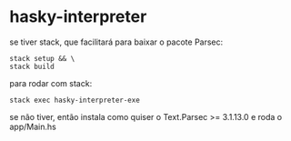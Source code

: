 # hasky-interpreter
se tiver stack, que facilitará para baixar o pacote Parsec:
```
stack setup && \
stack build
```
para rodar com stack:
```
stack exec hasky-interpreter-exe
```
se não tiver, então instala como quiser o Text.Parsec >= 3.1.13.0 e roda o app/Main.hs
